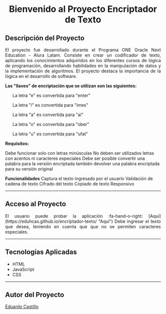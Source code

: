 <h1 align="center">Bienvenido al Proyecto Encriptador de Texto</h1>

## **Descripción del Proyecto**

<p style="text-align:justify">
El proyecto fue desarrollado durante el Programa ONE Oracle Next Education - Alura Latam. Consiste en crear un codificador de texto, aplicando los conocimientos adquiridos en los diferentes  cursos de lógica de programación, desarrollando habilidades en la manipulación de datos y la implementación de algoritmos. El proyecto destaca la importancia de la lógica en el desarrollo de software.

**Las "llaves" de encriptación que se utilizan son las siguientes:**

<ul>La letra "e" es convertida para "enter"</ul>
<ul>La letra "i" es convertida para "imes"</ul>
<ul>La letra "a" es convertida para "ai"</ul>
<ul>La letra "o" es convertida para "ober"</ul>
<ul>La letra "u" es convertida para "ufat"</ul>

**Requisitos:**

Debe funcionar solo con letras minúsculas
No deben ser utilizados letras con acentos ni caracteres especiales
Debe ser posible convertir una palabra para la versión encriptada también devolver una palabra encriptada para su versión original

**Funcionalidades**
Captura el texto ingresado por el usuario
Validación de cadena de texto
Cifrado del texto
Copiado de texto
Responsivo

</p>

------------
## **Acceso al Proyecto**

<p style="text-align:justify">
El usuario puede probar la aplicación :fa-hand-o-right: [Aquí](https://eduhcas.github.io/encriptador-texto/ "Aquí")
Debe ingresar el texto que desea, teniendo en cuenta que que no se permiten caracteres especiales.
</p>

------------
## ****Tecnologías Aplicadas****

- HTML
- JavaScript
- CSS

------------
## **Autor del Proyecto**

[Eduardo Castillo](https://github.com/EduHCas/encriptador-texto "Eduardo Castillo")
